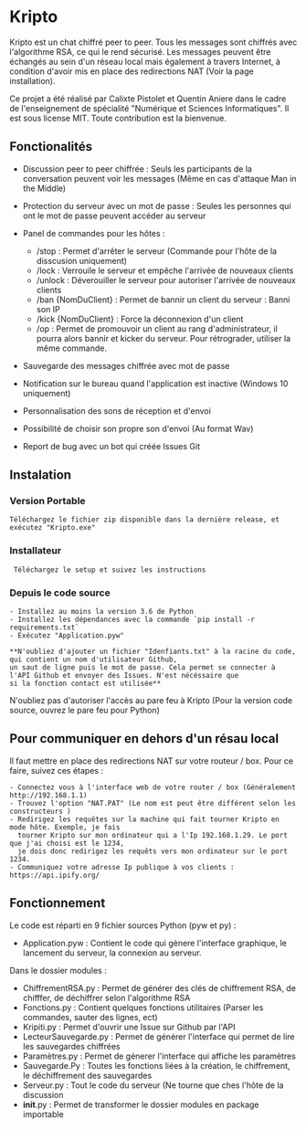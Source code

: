 # Kripto

Kripto est un chat chiffré peer to peer. Tous les messages sont chiffrés avec l'algorithme RSA, ce qui le rend sécurisé. Les messages peuvent être
échangés au sein d'un réseau local mais également à travers Internet, à condition d'avoir mis en place des redirections NAT (Voir la page installation).

Ce projet a été réalisé par Calixte Pistolet et Quentin Aniere dans le cadre de l'enseignement de spécialité "Numérique et Sciences Informatiques". Il est sous license MIT. Toute contribution est la bienvenue.

## Fonctionalités

 - Discussion peer to peer chiffrée : Seuls les participants de la conversation peuvent voir les messages (Même en cas d'attaque Man in the Middle)
 - Protection du serveur avec un mot de passe : Seules les personnes qui ont le mot de passe peuvent accéder au serveur
 - Panel de commandes pour les hôtes :
    
    - /stop : Permet d'arrêter le serveur (Commande pour l'hôte de la disscusion uniquement)
    - /lock : Verrouile le serveur et empêche l'arrivée de nouveaux clients 
    - /unlock : Déverouiller le serveur pour autoriser l'arrivée de nouveaux clients
    - /ban {NomDuClient} : Permet de bannir un client du serveur : Banni son IP
    - /kick {NomDuClient} : Force la déconnexion d'un client
    - /op : Permet de promouvoir  un client au rang d'administrateur, il pourra alors bannir et kicker du serveur. Pour rétrograder, utiliser la même commande.

 - Sauvegarde des messages chiffrée avec mot de passe
 - Notification sur le bureau quand l'application est inactive (Windows 10 uniquement)
 - Personnalisation des sons de réception et d'envoi
 - Possibilité de choisir son propre son d'envoi (Au format Wav)
 - Report de bug avec un bot qui créée Issues Git
 
## Instalation

  ### Version Portable
 
    Téléchargez le fichier zip disponible dans la dernière release, et exécutez "Kripto.exe"
    
   ### Installateur 
   
     Téléchargez le setup et suivez les instructions
  
   ### Depuis le code source
   
    - Installez au moins la version 3.6 de Python
    - Installez les dépendances avec la commande `pip install -r requirements.txt`
    - Exécutez "Application.pyw"

    **N'oubliez d'ajouter un fichier "Idenfiants.txt" à la racine du code, qui contient un nom d'utilisateur Github, 
    un saut de ligne puis le mot de passe. Cela permet se connecter à l'API Github et envoyer des Issues. N'est nécéssaire que
    si la fonction contact est utilisée**
    
   N'oubliez pas d'autoriser l'accès au pare feu à Kripto (Pour la version code source, ouvrez le pare feu pour Python)

## Pour communiquer en dehors d'un résau local

  Il faut mettre en place des redirections NAT sur votre routeur / box. Pour ce faire, suivez ces étapes :

    - Connectez vous à l'interface web de votre router / box (Généralement http://192.168.1.1)
    - Trouvez l'option "NAT.PAT" (Le nom est peut être différent selon les constructeurs )
    - Redirigez les requêtes sur la machine qui fait tourner Kripto en mode hôte. Exemple, je fais 
      tourner Kripto sur mon ordinateur qui a l'Ip 192.168.1.29. Le port que j'ai choisi est le 1234, 
      je dois donc redirigez les requêts vers mon ordinateur sur le port 1234.
    - Communiquez votre adresse Ip publique à vos clients : https://api.ipify.org/
    

## Fonctionnement

Le code est réparti en 9 fichier sources Python (pyw et py) :

  - Application.pyw : Contient le code qui gènere l'interface graphique, le lancement du serveur,
  la connexion au serveur.
  
Dans le dossier modules :
 
 - ChiffrementRSA.py : Permet de générer des clés de chiffrement RSA, de chifffer, de déchiffrer
 selon l'algorithme RSA
 - Fonctions.py : Contient quelques fonctions utilitaires (Parser les commandes, sauter des lignes, ect)
 - Kripiti.py : Permet d'ouvrir une Issue sur Github par l'API
 - LecteurSauvegarde.py : Permet de générer l'interface qui permet de lire les sauvegardes chiffrées
 - Paramètres.py : Permet de génerer l'interface qui affiche les paramètres
 - Sauvegarde.Py : Toutes les fonctions liées à la création, le chiffrement, le déchiffrement des sauvegardes
 - Serveur.py : Tout le code du serveur (Ne tourne que ches l'hôte de la discussion
 - __init__.py : Permet de transformer le dossier modules en package importable
